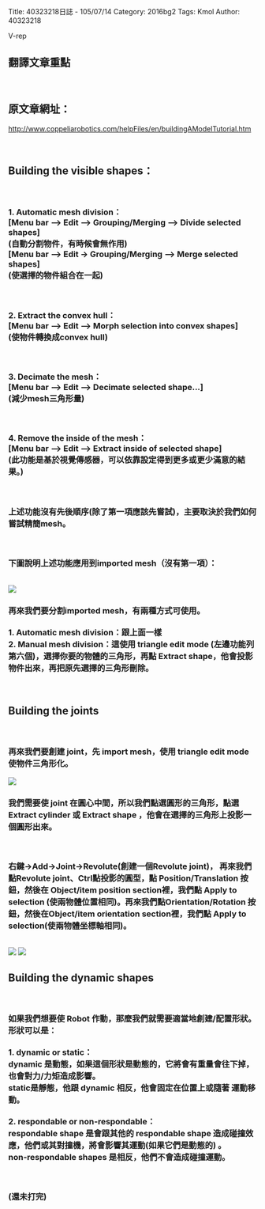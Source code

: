Title: 40323218日誌 - 105/07/14
Category: 2016bg2
Tags: Kmol 
Author: 40323218


V-rep

<!-- PELICAN_END_SUMMARY -->

<h2>翻譯文章重點</h2>
<br>
<h2>原文章網址：</h2>
<p><a href="http://www.coppeliarobotics.com/helpFiles/en/buildingAModelTutorial.htm ">http://www.coppeliarobotics.com/helpFiles/en/buildingAModelTutorial.htm </a></p> 
<br>
<h2>Building the visible shapes：</h2>
<br>
<h3>1. Automatic mesh division：<br>
[Menu bar --> Edit --> Grouping/Merging --> Divide selected shapes]<br>
(自動分割物件，有時候會無作用)<br>
[Menu bar --> Edit -> Grouping/Merging --> Merge selected shapes]<br>(使選擇的物件組合在一起)</h3>
<br>
<h3>2. Extract the convex hull：<br>
[Menu bar --> Edit --> Morph selection into convex shapes]<br>
(使物件轉換成convex hull)</h3>
<br>
<h3>3. Decimate the mesh：<br>
[Menu bar --> Edit --> Decimate selected shape...]<br>
(減少mesh三角形量)</h3>
<br>
<h3>4. Remove the inside of the mesh：<br>
[Menu bar --> Edit --> Extract inside of selected shape]<br>
(此功能是基於視覺傳感器，可以依靠設定得到更多或更少滿意的結果。)</h3>
<br>
<h3>上述功能沒有先後順序(除了第一項應該先嘗試)，主要取決於我們如何嘗試精簡mesh。</h3>
<br>
<h3>下圖說明上述功能應用到imported mesh（沒有第一項）：</h3>
<br>
<img src="http://coursemdetw.github.io/project_site_files/files/2016spring/g2/40323218/vrep1.png" weight=600 >
<br>
<h3>再來我們要分割imported mesh，有兩種方式可使用。<br><br>
1. Automatic mesh division：跟上面一樣
<br>
2. Manual mesh division：這使用 triangle edit mode (左邊功能列第六個)，選擇你要的物體的三角形，再點 Extract shape，他會投影物件出來，再把原先選擇的三角形刪除。</h3>
<br>
<h2>Building the joints</h2><br>
<h3>再來我們要創建 joint，先 import mesh，使用 triangle edit mode 使物件三角形化。</h3>
<img src="http://coursemdetw.github.io/project_site_files/files/2016spring/g2/40323218/vrep2.png" weight=600 >
<br>
<h3>我們需要使 joint 在圓心中間，所以我們點選圓形的三角形，點選 Extract cylinder 或 Extract shape ，他會在選擇的三角形上投影一個圓形出來。</h3>
<br>
<h3> 右鍵→Add→Joint→Revolute(創建一個Revolute joint)，
再來我們點Revolute joint、Ctrl點投影的圓型，點 Position/Translation 按鈕，然後在 Object/item position section裡，我們點 Apply to selection (使兩物體位置相同)。再來我們點Orientation/Rotation 按鈕，然後在Object/item orientation section裡，我們點 Apply to selection(使兩物體坐標軸相同)。</h3>
<br>
<img src="http://coursemdetw.github.io/project_site_files/files/2016spring/g2/40323218/vrep3.png" weight=600 >
<img src="http://coursemdetw.github.io/project_site_files/files/2016spring/g2/40323218/vrep4.png" weight=600 >
<br>
<h2>Building the dynamic shapes</h2>
<br>
<h3>如果我們想要使 Robot 作動，那麼我們就需要適當地創建/配置形狀。形狀可以是：<br><br>
1. dynamic or static：<br>
dynamic 是動態，如果這個形狀是動態的，它將會有重量會往下掉，也會對力/力矩造成影響。<br>
static是靜態，他跟 dynamic 相反，他會固定在位置上或隨著
運動移動。<br><br>
2. respondable or non-respondable：<br>
respondable shape 是會跟其他的 respondable shape 造成碰撞效應，他們或其對撞機，將會影響其運動(如果它們是動態的) 。<br>non-respondable shapes 是相反，他們不會造成碰撞運動。</h3><br>







<h3>(還未打完)</h3>